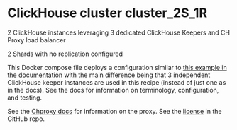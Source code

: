 # ClickHouse cluster cluster_2S_1R

2 ClickHouse instances leveraging 3 dedicated ClickHouse Keepers and CH Proxy load balancer

2 Shards with no replication configured


This Docker compose file deploys a configuration similar to [this
example in the documentation](https://clickhouse.com/docs/en/architecture/horizontal-scaling) with the main difference being that 3 independent ClickHouse keeper instances are used in this recipe (instead of just one as in the docs).
See the docs for information on terminology, configuration, and testing.

See the [Chproxy docs](https://www.chproxy.org/) for information on the proxy. See the [license](https://github.com/ContentSquare/chproxy/blob/master/LICENSE) in the GitHub repo.
